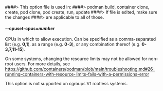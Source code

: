 ####> This option file is used in:
####> podman build, container clone, create, pod clone, pod create, run, update
####> If file is edited, make sure the changes
####> are applicable to all of those.

#### **--cpuset-cpus**=_number_

CPUs in which to allow execution. Can be specified as a comma-separated list
(e.g. **0,1**), as a range (e.g. **0-3**), or any combination thereof
(e.g. **0-3,7,11-15**).

On some systems, changing the resource limits may not be allowed for non-root
users. For more details, see
https://github.com/containers/podman/blob/main/troubleshooting.md#26-running-containers-with-resource-limits-fails-with-a-permissions-error

This option is not supported on cgroups V1 rootless systems.
